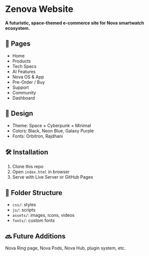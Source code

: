 # Zenova Website

**A futuristic, space-themed e-commerce site for Nova smartwatch ecosystem.**

## 🚀 Pages
- Home
- Products
- Tech Specs
- AI Features
- Nova OS & App
- Pre-Order / Buy
- Support
- Community
- Dashboard

## 🎨 Design
- Theme: Space × Cyberpunk × Minimal
- Colors: Black, Neon Blue, Galaxy Purple
- Fonts: Orbitron, Rajdhani

## 🛠️ Installation
1. Clone this repo  
2. Open `index.html` in browser  
3. Serve with Live Server or GitHub Pages

## 📁 Folder Structure
- `css/`: styles  
- `js/`: scripts  
- `assets/`: images, icons, videos  
- `fonts/`: custom fonts

## 🔜 Future Additions
Nova Ring page, Nova Pods, Nova Hub, plugin system, etc.
